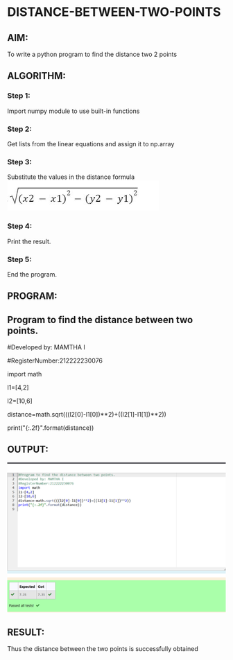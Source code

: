 # DISTANCE-BETWEEN-TWO-POINTS

## AIM:
To write a python program to find the distance two 2 points
## ALGORITHM:

### Step 1:

Import numpy module to use built-in functions
### Step 2:

Get lists from the linear equations and assign it to np.array
### Step 3:

Substitute the values in the distance formula  ![formula](/formula.png)
### Step 4:

Print the result.
### Step 5: 

End the program.

## PROGRAM:

## Program to find the distance between two points.

#Developed by: MAMTHA I

#RegisterNumber:212222230076

import math

l1=[4,2]

l2=[10,6]

distance=math.sqrt(((l2[0]-l1[0])**2)+((l2[1]-l1[1])**2))

print("{:.2f}".format(distance))


## OUTPUT:
![model](dis.png)

## RESULT:
Thus the distance between the two points is successfully obtained
